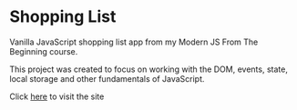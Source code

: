 # Shopping List

Vanilla JavaScript shopping list app from my Modern JS From The Beginning course.

This project was created to focus on working with the DOM, events, state, local storage and other fundamentals of JavaScript.

<!-- <img src="images/screen.png" width="400"> -->
Click [here](https://helpful-pothos-ac173c.netlify.app/) to visit the site
